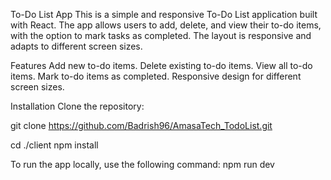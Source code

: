 To-Do List App This is a simple and responsive To-Do List application built with React. The app allows users to add, delete, and view their to-do items, with the option to mark tasks as completed. The layout is responsive and adapts to different screen sizes.

Features Add new to-do items. Delete existing to-do items. View all to-do items. Mark to-do items as completed. Responsive design for different screen sizes.

Installation Clone the repository: 

git clone https://github.com/Badrish96/AmasaTech_TodoList.git

cd ./client npm install

To run the app locally, use the following command: 
npm run dev
